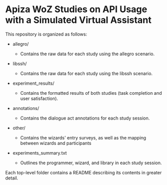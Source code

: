 # Apiza WoZ Studies on API Usage with a Simulated Virtual Assistant

This repository is organized as follows:

* allegro/
	* Contains the raw data for each study using the allegro scenario.

* libssh/
	* Contains the raw data for each study using the libssh scenario.

* experiment_results/
	* Contains the formatted results of both studies (task completion and user satisfaction).

* annotations/
	* Contains the dialogue act annotations for each study session.

* other/
	* Contains the wizards' entry surveys, as well as the mapping between wizards and participants

* experiments_summary.txt
    * Outlines the programmer, wizard, and library in each study session.

Each top-level folder contains a README describing its contents in greater detail.